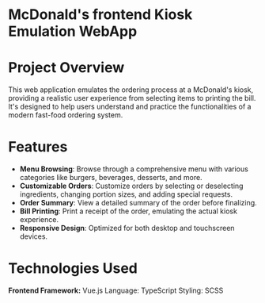 # McDonald's frontend Kiosk Emulation WebApp

# Project Overview
This web application emulates the ordering process at a McDonald's kiosk, providing a realistic user experience from selecting items to printing the bill. It's designed to help users understand and practice the functionalities of a modern fast-food ordering system.

# Features
- **Menu Browsing**: Browse through a comprehensive menu with various categories like burgers, beverages, desserts, and more.<br>
- **Customizable Orders**: Customize orders by selecting or deselecting ingredients, changing portion sizes, and adding special requests.<br>
- **Order Summary**: View a detailed summary of the order before finalizing.<br>
- **Bill Printing**: Print a receipt of the order, emulating the actual kiosk experience.<br>
- **Responsive Design**: Optimized for both desktop and touchscreen devices. <br>
  
# Technologies Used
  **Frontend Framework:** Vue.js
  Language: TypeScript
  Styling: SCSS
